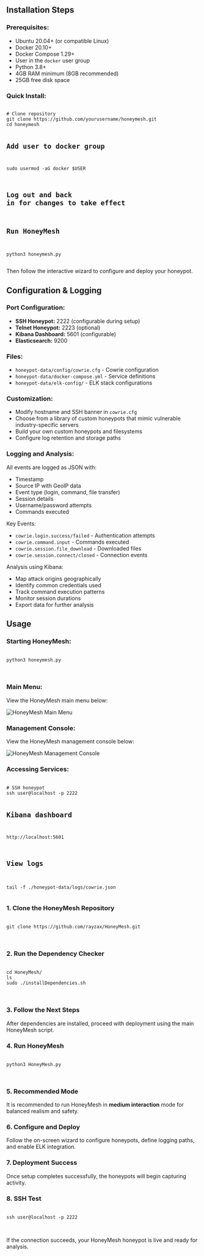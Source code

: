 <section class="installation-section" id="installation-steps">
  <h2><strong>Installation Steps</strong></h2>

  <h3>Prerequisites:</h3>
  <ul class="installation-list">
    <li>Ubuntu 20.04+ (or compatible Linux)</li>
    <li>Docker 20.10+</li>
    <li>Docker Compose 1.29+</li>
    <li>User in the <code>docker</code> user group</li>
    <li>Python 3.8+</li>
    <li>4GB RAM minimum (8GB recommended)</li>
    <li>25GB free disk space</li>
  </ul>

  <h3>Quick Install:</h3>
  <pre><code class="language-bash">
# Clone repository
git clone https://github.com/yourusername/honeymesh.git
cd honeymesh

# Add user to docker group
sudo usermod -aG docker $USER
# Log out and back in for changes to take effect

# Run HoneyMesh
python3 honeymesh.py
  </code></pre>

  <p>Then follow the interactive wizard to configure and deploy your honeypot.</p>
</section>

<section class="configuration-section">
  <h2><strong>Configuration & Logging</strong></h2>

  <h3>Port Configuration:</h3>
  <ul class="config-list">
    <li><strong>SSH Honeypot:</strong> 2222 (configurable during setup)</li>
    <li><strong>Telnet Honeypot:</strong> 2223 (optional)</li>
    <li><strong>Kibana Dashboard:</strong> 5601 (configurable)</li>
    <li><strong>Elasticsearch:</strong> 9200</li>
  </ul>

  <h3>Files:</h3>
  <ul class="config-list">
    <li><code>honeypot-data/config/cowrie.cfg</code> - Cowrie configuration</li>
    <li><code>honeypot-data/docker-compose.yml</code> - Service definitions</li>
    <li><code>honeypot-data/elk-config/</code> - ELK stack configurations</li>
  </ul>

  <h3>Customization:</h3>
  <ul class="config-list">
    <li>Modify hostname and SSH banner in <code>cowrie.cfg</code></li>
    <li>Choose from a library of custom honeypots that mimic vulnerable industry-specific servers</li>
    <li>Build your own custom honeypots and filesystems</li>
    <li>Configure log retention and storage paths</li>
  </ul>

  <h3>Logging and Analysis:</h3>
  <p>All events are logged as JSON with:</p>
  <ul class="config-list">
    <li>Timestamp</li>
    <li>Source IP with GeoIP data</li>
    <li>Event type (login, command, file transfer)</li>
    <li>Session details</li>
    <li>Username/password attempts</li>
    <li>Commands executed</li>
  </ul>

  <p>Key Events:</p>
  <ul class="config-list">
    <li><code>cowrie.login.success/failed</code> - Authentication attempts</li>
    <li><code>cowrie.command.input</code> - Commands executed</li>
    <li><code>cowrie.session.file_download</code> - Downloaded files</li>
    <li><code>cowrie.session.connect/closed</code> - Connection events</li>
  </ul>

  <p>Analysis using Kibana:</p>
  <ul class="config-list">
    <li>Map attack origins geographically</li>
    <li>Identify common credentials used</li>
    <li>Track command execution patterns</li>
    <li>Monitor session durations</li>
    <li>Export data for further analysis</li>
  </ul>
</section>
<section className="usage-section">
  <h2><strong>Usage</strong></h2>

  <h3>Starting HoneyMesh:</h3>
  <pre>
    <code className="language-bash">
python3 honeymesh.py
    </code>
  </pre>

  <h3>Main Menu:</h3>
  <p>View the HoneyMesh main menu below:</p>
  <div style={{ textAlign: 'center', margin: '1rem 0' }}>
    <img 
      src="https://github.com/user-attachments/assets/cabe351a-6a05-46e7-9abd-29eaae6dc380" 
      alt="HoneyMesh Main Menu" 
      style={{ maxWidth: '100%', height: 'auto', borderRadius: '6px' }} 
    />
  </div>

  <h3>Management Console:</h3>
  <p>View the HoneyMesh management console below:</p>
  <div style={{ textAlign: 'center', margin: '1rem 0' }}>
    <img 
      src="https://github.com/user-attachments/assets/322c9ea4-9b8f-405e-938a-5fd0e52c4553" 
      alt="HoneyMesh Management Console" 
      style={{ maxWidth: '100%', height: 'auto', borderRadius: '6px' }} 
    />
  </div>

  <h3>Accessing Services:</h3>
  <pre>
    <code className="language-bash">
# SSH honeypot
ssh user@localhost -p 2222

# Kibana dashboard
http://localhost:5601

# View logs
tail -f ./honeypot-data/logs/cowrie.json
    </code>
  </pre>
</section>
<h3>1. Clone the HoneyMesh Repository</h3>
  <pre>
    <code className="language-bash">
git clone https://github.com/rayzax/HoneyMesh.git
    </code>
  </pre>

  <h3>2. Run the Dependency Checker</h3>
  <pre>
    <code className="language-bash">
cd HoneyMesh/
ls
sudo ./installDependencies.sh
    </code>
  </pre>

  <h3>3. Follow the Next Steps</h3>
  <p>After dependencies are installed, proceed with deployment using the main HoneyMesh script.</p>

  <h3>4. Run HoneyMesh</h3>
  <pre>
    <code className="language-bash">
python3 HoneyMesh.py
    </code>
  </pre>

  <h3>5. Recommended Mode</h3>
  <p>It is recommended to run HoneyMesh in <strong>medium interaction</strong> mode for balanced realism and safety.</p>

  <h3>6. Configure and Deploy</h3>
  <p>Follow the on-screen wizard to configure honeypots, define logging paths, and enable ELK integration.</p>

  <h3>7. Deployment Success</h3>
  <p>Once setup completes successfully, the honeypots will begin capturing activity.</p>

  <h3>8. SSH Test</h3>
  <pre>
    <code className="language-bash">
ssh user@localhost -p 2222
    </code>
  </pre>

  <p>If the connection succeeds, your HoneyMesh honeypot is live and ready for analysis.</p>




